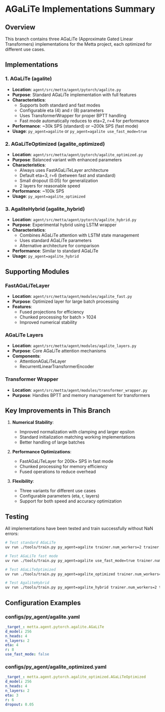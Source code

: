 # AGaLiTe Implementations Summary

## Overview
This branch contains three AGaLiTe (Approximate Gated Linear Transformers) implementations for the Metta project, each optimized for different use cases.

## Implementations

### 1. AGaLiTe (agalite)
- **Location**: `agent/src/metta/agent/pytorch/agalite.py`
- **Purpose**: Standard AGaLiTe implementation with full features
- **Characteristics**:
  - Supports both standard and fast modes
  - Configurable eta (4) and r (8) parameters
  - Uses TransformerWrapper for proper BPTT handling
  - Fast mode automatically reduces to eta=2, r=4 for performance
- **Performance**: ~30k SPS (standard) or ~200k SPS (fast mode)
- **Usage**: `py_agent=agalite` or `py_agent=agalite use_fast_mode=true`

### 2. AGaLiTeOptimized (agalite_optimized)
- **Location**: `agent/src/metta/agent/pytorch/agalite_optimized.py`
- **Purpose**: Balanced variant with enhanced parameters
- **Characteristics**:
  - Always uses FastAGaLiTeLayer architecture
  - Default eta=3, r=6 (between fast and standard)
  - Small dropout (0.05) for generalization
  - 2 layers for reasonable speed
- **Performance**: ~100k SPS
- **Usage**: `py_agent=agalite_optimized`

### 3. AgaliteHybrid (agalite_hybrid)
- **Location**: `agent/src/metta/agent/pytorch/agalite_hybrid.py`
- **Purpose**: Experimental hybrid using LSTM wrapper
- **Characteristics**:
  - Combines AGaLiTe attention with LSTM state management
  - Uses standard AGaLiTe parameters
  - Alternative architecture for comparison
- **Performance**: Similar to standard AGaLiTe
- **Usage**: `py_agent=agalite_hybrid`

## Supporting Modules

### FastAGaLiTeLayer
- **Location**: `agent/src/metta/agent/modules/agalite_fast.py`
- **Purpose**: Optimized layer for large batch processing
- **Features**:
  - Fused projections for efficiency
  - Chunked processing for batch > 1024
  - Improved numerical stability

### AGaLiTe Layers
- **Location**: `agent/src/metta/agent/modules/agalite_layers.py`
- **Purpose**: Core AGaLiTe attention mechanisms
- **Components**:
  - AttentionAGaLiTeLayer
  - RecurrentLinearTransformerEncoder

### Transformer Wrapper
- **Location**: `agent/src/metta/agent/modules/transformer_wrapper.py`
- **Purpose**: Handles BPTT and memory management for transformers

## Key Improvements in This Branch

1. **Numerical Stability**:
   - Improved normalization with clamping and larger epsilon
   - Standard initialization matching working implementations
   - Better handling of large batches

2. **Performance Optimizations**:
   - FastAGaLiTeLayer for 200k+ SPS in fast mode
   - Chunked processing for memory efficiency
   - Fused operations to reduce overhead

3. **Flexibility**:
   - Three variants for different use cases
   - Configurable parameters (eta, r, layers)
   - Support for both speed and accuracy optimization

## Testing

All implementations have been tested and train successfully without NaN errors:

```bash
# Test standard AGaLiTe
uv run ./tools/train.py py_agent=agalite trainer.num_workers=2 trainer.total_timesteps=1000

# Test AGaLiTe fast mode
uv run ./tools/train.py py_agent=agalite use_fast_mode=true trainer.num_workers=2 trainer.total_timesteps=1000

# Test AGaLiTeOptimized
uv run ./tools/train.py py_agent=agalite_optimized trainer.num_workers=2 trainer.total_timesteps=1000

# Test AgaliteHybrid
uv run ./tools/train.py py_agent=agalite_hybrid trainer.num_workers=2 trainer.total_timesteps=1000
```

## Configuration Examples

### configs/py_agent/agalite.yaml
```yaml
_target_: metta.agent.pytorch.agalite.AGaLiTe
d_model: 256
n_heads: 4
n_layers: 2
eta: 4
r: 8
use_fast_mode: false
```

### configs/py_agent/agalite_optimized.yaml
```yaml
_target_: metta.agent.pytorch.agalite_optimized.AGaLiTeOptimized
d_model: 256
n_heads: 4
n_layers: 2
eta: 3
r: 6
dropout: 0.05
```